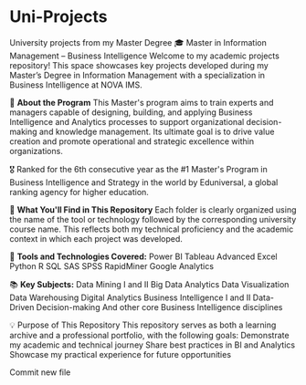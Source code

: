 # Uni-Projects
University projects from my Master Degree
🎓 Master in Information Management – Business Intelligence
Welcome to my academic projects repository!
This space showcases key projects developed during my Master’s Degree in Information Management with a specialization in Business Intelligence at NOVA IMS.

📌 **About the Program**
This Master's program aims to train experts and managers capable of designing, building, and applying Business Intelligence and Analytics processes to support organizational decision-making and knowledge management. Its ultimate goal is to drive value creation and promote operational and strategic excellence within organizations.

🎖️ Ranked for the 6th consecutive year as the #1 Master's Program in Business Intelligence and Strategy in the world by Eduniversal, a global ranking agency for higher education.

🧠 **What You'll Find in This Repository**
Each folder is clearly organized using the name of the tool or technology followed by the corresponding university course name. This reflects both my technical proficiency and the academic context in which each project was developed.

🔧 **Tools and Technologies Covered:**
Power BI
Tableau
Advanced Excel
Python
R
SQL
SAS
SPSS
RapidMiner
Google Analytics

📚 **Key Subjects:**
Data Mining I and II
Big Data Analytics
Data Visualization
Data Warehousing
Digital Analytics
Business Intelligence I and II
Data-Driven Decision-making
And other core Business Intelligence disciplines

💡 Purpose of This Repository
This repository serves as both a learning archive and a professional portfolio, with the following goals:
Demonstrate my academic and technical journey
Share best practices in BI and Analytics
Showcase my practical experience for future opportunities

Commit new file
